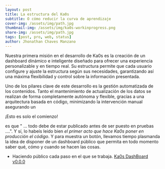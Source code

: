 ```yaml
---
layout: post
title: La estructura del Ka0s
subtitle: O cómo reducir la curva de aprendizaje
cover-img: /assets/img/path.jpg
thumbnail-img: /assets/img/ka0s-workinprogress.png
share-img: /assets/img/path.jpg
tags: [post, pro, web, status]
author: Jhonathan Chaves Manzano 
---
```


Nuestra primera misión en el desarrollo de Ka0s es la creación de un dashboard dinámico e inteligente diseñado para ofrecer una experiencia personalizable y en tiempo real. Su estructura permite que cada usuario configure y ajuste la estructura según sus necesidades, garantizando así una máxima flexibilidad y control sobre la información presentada.

Uno de los pilares clave de este desarrollo es la gestión automatizada de los contenidos. Tanto el mantenimiento de actualización de los datos se realizan de forma completamente autónoma y flexible, gracias a una arquitectura basada en código, minimizando la intervención manual asegurando un 

¡Esto es solo el comienzo!

es que " ... todo debe de estar publicado antes de ser puesto en pruebas ....". Y sí, lo habeís leido bien *el primer acto que hace Ka0s poner en producción el código*. Y para muestra un botón, llevamos tiempo plasmanda la idea de disponer de un dashboard público que permita en todo momento saber qué, cómo y cuando se hacen las cosas.

- Haciendo público cada paso en el que se trabaja.
[Ka0s DashBoard v0.0.0](https://www.ka0s.io/dashboard/Index.html)
